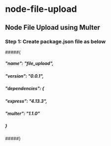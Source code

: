 # node-file-upload
## Node File Upload using Multer

### Step 1: Create package.json file as below
#####{
#####  "name": "file_upload",
#####  "version": "0.0.1",
#####  "dependencies": {
#####    "express": "4.13.3",
#####    "multer": "1.1.0"
#####  }
#####}
